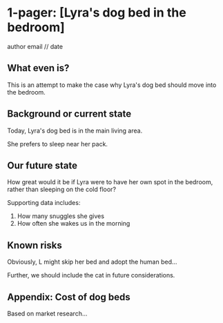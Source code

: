 # 1-pager: [Lyra's dog bed in the bedroom]
author email // date

## What even is?

This is an attempt to make the case why Lyra's dog bed should move into the bedroom.

## Background or current state

Today, Lyra's dog bed is in the main living area.

She prefers to sleep near her pack.

## Our future state

How great would it be if Lyra were to have her own spot in the bedroom, rather than sleeping on the cold floor?

Supporting data includes: 
1. How many snuggles she gives
2. How often she wakes us in the morning

## Known risks

Obviously, L might skip her bed and adopt the human bed...

Further, we should include the cat in future considerations.

## Appendix: Cost of dog beds

Based on market research...
